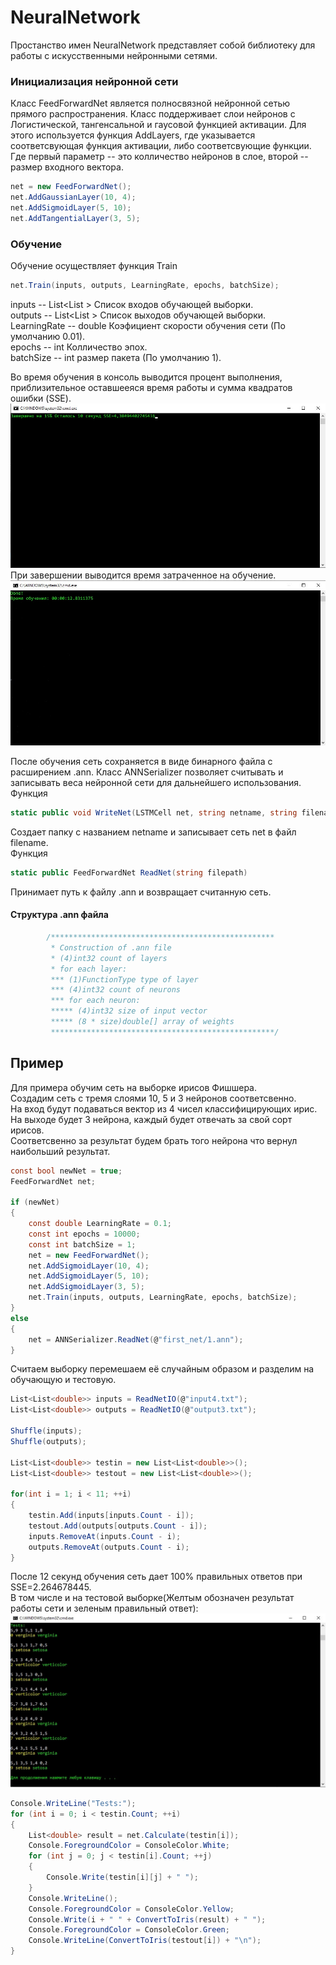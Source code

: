# NeuralNetwork
Простанство имен NeuralNetwork представляет собой библиотеку для работы с искусственными нейронными сетями.

### Инициализация нейронной сети
Класс FeedForwardNet является полносвязной нейронной сетью прямого распространения.
Класс поддерживает слои нейронов с Логистической, тангенсальной и гаусовой функцией активации.
Для этого используется функция AddLayers, где указывается соответсвующая функция активации, либо соответсвующие функции.
Где первый параметр -- это колличество нейронов в слое, второй -- размер входного вектора.
```csharp
net = new FeedForwardNet();
net.AddGaussianLayer(10, 4);
net.AddSigmoidLayer(5, 10);
net.AddTangentialLayer(3, 5);
```
### Обучение
Обучение осуществляет функция Train
```csharp
net.Train(inputs, outputs, LearningRate, epochs, batchSize);
```
inputs -- List<List<double> > Список входов обучающей выборки. <br>
outputs -- List<List<double> > Список выходов обучающей выборки.<br>
LearningRate -- double Коэфициент скорости обучения сети (По умолчанию 0.01).<br>
epochs -- int Колличество эпох.<br>
batchSize -- int размер пакета (По умолчанию 1).<br>

Во время обучения в консоль выводится процент выполнения, приблизительное оставшееяся время работы и сумма квадратов ошибки (SSE).
![](images/Screenshot_1.jpg)
При завершении выводится время затраченное на обучение.
![](images/Screenshot_2.jpg)

После обучения сеть сохраняется в виде бинарного файла с расширением .ann.
Класс ANNSerializer позволяет считывать и записывать веса нейронной сети для дальнейшего использования.<br>
Функция
```csharp
static public void WriteNet(LSTMCell net, string netname, string filename)
```
Создает папку с названием netname и записывает сеть net в файл filename.<br>
Функция
```csharp
static public FeedForwardNet ReadNet(string filepath)
```
Принимает путь к файлу .ann и возвращает считанную сеть.
#### Структура .ann файла
```csharp
        /**************************************************
         * Construction of .ann file
         * (4)int32 count of layers
         * for each layer:
         *** (1)FunctionType type of layer
         *** (4)int32 count of neurons
         *** for each neuron:
         ***** (4)int32 size of input vector
         ***** (8 * size)double[] array of weights
         **************************************************/
```
## Пример
Для примера обучим сеть на выборке ирисов Фишшера.<br>
Создадим сеть с тремя слоями 10, 5 и 3 нейронов соответсвенно.<br>
На вход будут подаваться вектор из 4 чисел классифицирующих ирис.<br>
На выходе будет 3 нейрона, каждый будет отвечать за свой сорт ирисов.<br>
Соответсвенно за результат будем брать того нейрона что вернул наибольший результат.<br>
```csharp
const bool newNet = true;
FeedForwardNet net;

if (newNet)
{
	const double LearningRate = 0.1;
	const int epochs = 10000;
	const int batchSize = 1;
	net = new FeedForwardNet();
	net.AddSigmoidLayer(10, 4);
	net.AddSigmoidLayer(5, 10);
	net.AddSigmoidLayer(3, 5);
	net.Train(inputs, outputs, LearningRate, epochs, batchSize);
}
else
{
	net = ANNSerializer.ReadNet(@"first_net/1.ann");
}
```
Считаем выборку перемешаем её случайным образом и разделим на обучающую и тестовую.
```csharp
List<List<double>> inputs = ReadNetIO(@"input4.txt");
List<List<double>> outputs = ReadNetIO(@"output3.txt");

Shuffle(inputs);
Shuffle(outputs);

List<List<double>> testin = new List<List<double>>();
List<List<double>> testout = new List<List<double>>();

for(int i = 1; i < 11; ++i)
{
	testin.Add(inputs[inputs.Count - i]);
	testout.Add(outputs[outputs.Count - i]);
	inputs.RemoveAt(inputs.Count - i);
	outputs.RemoveAt(outputs.Count - i);
}
```
После 12 секунд обучения сеть дает 100% правильных ответов при SSE=2.264678445.<br>
В том числе и на тестовой выборке(Желтым обозначен результат работы сети и зеленым правильный ответ):
![](images/Screenshot_3.jpg)
```csharp
Console.WriteLine("Tests:");
for (int i = 0; i < testin.Count; ++i)
{
	List<double> result = net.Calculate(testin[i]);
	Console.ForegroundColor = ConsoleColor.White;
	for (int j = 0; j < testin[i].Count; ++j)
	{
		Console.Write(testin[i][j] + " ");
	}
	Console.WriteLine();
	Console.ForegroundColor = ConsoleColor.Yellow;
	Console.Write(i + " " + ConvertToIris(result) + " ");
	Console.ForegroundColor = ConsoleColor.Green;
	Console.WriteLine(ConvertToIris(testout[i]) + "\n");
}
```
